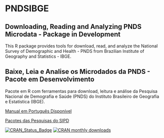 # PNDSIBGE
## Downloading, Reading and Analyzing PNDS Microdata - Package in Development

This R package provides tools for download, read, and analyze the National Survey of Demographic and Health - PNDS from Brazilian Institute of Geography and Statistics - IBGE.

## Baixe, Leia e Analise os Microdados da PNDS - Pacote em Desenvolvimento

Pacote em R com ferramentas para download, leitura e análise da Pesquisa Nacional de Demografia e Saúde (PNDS) do Instituto Brasileiro de Geografia e Estatística (IBGE).

[Manual em Português Disponível](https://rpubs.com/gabriel-assuncao-ibge/pnds)

[Pacotes das Pesquisas do SIPD](https://cran.r-project.org/package=SIPDIBGE)

[![CRAN_Status_Badge](https://www.r-pkg.org/badges/version/PNDSIBGE)](https://cran.r-project.org/package=PNDSIBGE) [![CRAN monthly downloads](https://cranlogs.r-pkg.org/badges/PNDSIBGE "CRAN monthly downloads")](https://cran.r-project.org/package=PNDSIBGE)
